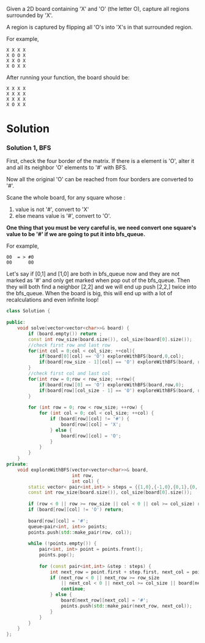 Given a 2D board containing 'X' and 'O' (the letter O), capture all regions surrounded by 'X'.  

A region is captured by flipping all 'O's into 'X's in that surrounded region.  

For example,  

```
X X X X
X O O X
X X O X
X O X X
```

After running your function, the board should be:

```
X X X X
X X X X
X X X X
X O X X
```

# Solution


### Solution 1, BFS

First, check the four border of the matrix. If there is a element is 'O', alter it and all its neighbor 'O' elements to '#' with BFS.

Now all the original 'O' can be reached from four borders are converted to '#'.

Scane the whole board, for any square whose :

1. value is not '#', convert to 'X'  
2. else means value is '#',  convert to 'O'.  


__One thing that you must be very careful is, we need convert one square's value to be '#' if we are going to put it into bfs_queue.__

For example,

```
00  = > #0  
00      00 
```

Let's say if [0,1] and [1,0] are both in bfs_queue now and they are not marked as '#' and only get marked when pop out of the bfs_queue. Then they will both find a neighbor [2,2] and we will end up push [2,2,] twice into the bfs_queue. When the board is big, this will end up with a lot of recalculations and even infinite loop!


```cpp
class Solution {
    
public:
    void solve(vector<vector<char>>& board) {
        if (board.empty()) return ;
        const int row_size(board.size()), col_size(board[0].size());
        //check first row and last row
        for(int col = 0;col < col_size; ++col){
            if(board[0][col] == 'O') exploreWithBFS(board,0,col);
            if(board[row_size - 1][col] == 'O') exploreWithBFS(board, row_size - 1, col);
        }
        //check first col and last col
        for(int row = 0;row < row_size; ++row){
            if(board[row][0] == 'O') exploreWithBFS(board,row,0);
            if(board[row][col_size - 1] == 'O') exploreWithBFS(board, row, col_size - 1);
        }
        
        for (int row = 0; row < row_size; ++row) {
            for (int col = 0; col < col_size; ++col) {
                if (board[row][col] != '#') {
                    board[row][col] = 'X';
                } else {
                    board[row][col] = 'O';
                }
            }
        }
    }
private:
    void exploreWithBFS(vector<vector<char>>& board, 
                        int row, 
                        int col) {
        static vector< pair<int,int> > steps = {{1,0},{-1,0},{0,1},{0,-1}};
        const int row_size(board.size()), col_size(board[0].size());
        
        if (row < 0 || row >= row_size || col < 0 || col >= col_size) return;
        if (board[row][col] != 'O') return;
        
        board[row][col] = '#';
        queue<pair<int, int>> points;
        points.push(std::make_pair(row, col));
        
        while (!points.empty()) {
            pair<int, int> point = points.front();
            points.pop();
            
            for (const pair<int,int> &step : steps) {
                int next_row = point.first + step.first, next_col = point.second + step.second;
                if (next_row < 0 || next_row >= row_size 
                    || next_col < 0 || next_col >= col_size || board[next_row][next_col] != 'O') {
                    continue;
                } else {
                    board[next_row][next_col] = '#';
                    points.push(std::make_pair(next_row, next_col));
                }
            }
        }
    }
};
```
